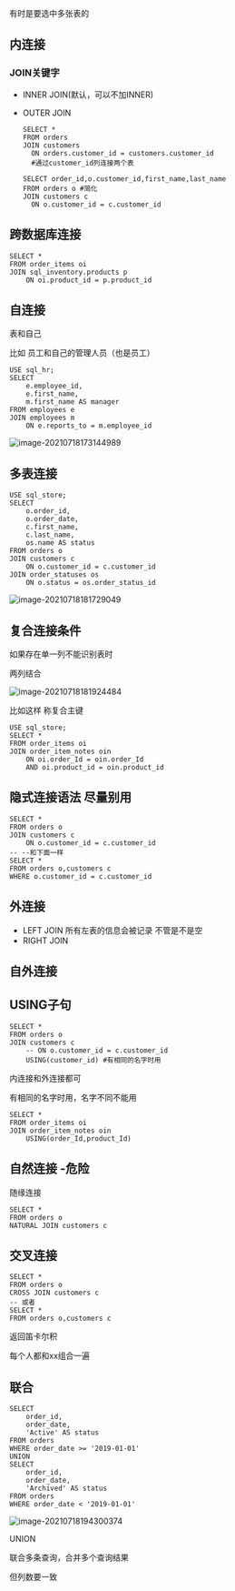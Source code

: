 有时是要选中多张表的

## 内连接

### JOIN关键字

+ INNER JOIN(默认，可以不加INNER)

+ OUTER JOIN

  ```mysql
  SELECT *
  FROM orders
  JOIN customers
  	ON orders.customer_id = customers.customer_id
  	#通过customer_id列连接两个表
  ```

  ```mysql
  SELECT order_id,o.customer_id,first_name,last_name
  FROM orders o #简化
  JOIN customers c
  	ON o.customer_id = c.customer_id
  ```

## 跨数据库连接

```mysql
SELECT *
FROM order_items oi
JOIN sql_inventory.products p
	ON oi.product_id = p.product_id
```

##  自连接

表和自己

比如 员工和自己的管理人员（也是员工）

```mysql
USE sql_hr;
SELECT 
	e.employee_id,
    e.first_name,
    m.first_name AS manager
FROM employees e
JOIN employees m
	ON e.reports_to = m.employee_id
```

![image-20210718173144989](C:\Users\15200\AppData\Roaming\Typora\typora-user-images\image-20210718173144989.png)

## 多表连接

```mysql
USE sql_store;
SELECT 
	o.order_id,
	o.order_date,
    c.first_name,
    c.last_name,
    os.name AS status
FROM orders o
JOIN customers c
	ON o.customer_id = c.customer_id
JOIN order_statuses os
	ON o.status = os.order_status_id
```

![image-20210718181729049](C:\Users\15200\AppData\Roaming\Typora\typora-user-images\image-20210718181729049.png)

## 复合连接条件

如果存在单一列不能识别表时

两列结合

![image-20210718181924484](C:\Users\15200\AppData\Roaming\Typora\typora-user-images\image-20210718181924484.png)

比如这样 称复合主键

```mysql
USE sql_store;
SELECT *
FROM order_items oi
JOIN order_item_notes oin
	ON oi.order_Id = oin.order_Id
    AND oi.product_id = oin.product_id
```

## 隐式连接语法 尽量别用

```mysql
SELECT *
FROM orders o
JOIN customers c
	ON o.customer_id = c.customer_id
-- --和下面一样
SELECT *
FROM orders o,customers c
WHERE o.customer_id = c.customer_id
```

## 外连接

+ LEFT JOIN 所有左表的信息会被记录 不管是不是空
+ RIGHT JOIN

## 自外连接

## USING子句

```mysql
SELECT *
FROM orders o
JOIN customers c
	-- ON o.customer_id = c.customer_id
	USING(customer_id) #有相同的名字时用
```

内连接和外连接都可

有相同的名字时用，名字不同不能用

```mysql
SELECT *
FROM order_items oi
JOIN order_item_notes oin
	USING(order_Id,product_Id)
```

## 自然连接  -危险

随缘连接

```MYSQL
SELECT *
FROM orders o
NATURAL JOIN customers c
```

## 交叉连接

```mysql
SELECT *
FROM orders o
CROSS JOIN customers c
-- 或者
SELECT *
FROM orders o,customers c 
```

返回笛卡尔积

每个人都和xx组合一遍

## 联合

```MYSQL
SELECT 
	order_id,
    order_date,
    'Active' AS status
FROM orders
WHERE order_date >= '2019-01-01'
UNION
SELECT 
	order_id,
    order_date,
    'Archived' AS status
FROM orders
WHERE order_date < '2019-01-01'
```



![image-20210718194300374](C:\Users\15200\AppData\Roaming\Typora\typora-user-images\image-20210718194300374.png)

UNION

联合多条查询，合并多个查询结果

但列数要一致

